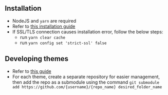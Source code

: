 ## Installation
* NodeJS and `yarn` are required
* Refer to [this installation guide](https://docs.ghost.org/docs/install-local)
* If SSL/TLS connection causes installation error, follow the below steps:
  * run `yarn clear cache`
  * run `yarn config set 'strict-ssl' false`
  
## Developing themes
* Refer to [this guide](https://docs.ghost.org/docs/install-local#developing-themes)
* For each theme, create a separate repository for easier management, then add the repo as a submodule using the command `git submodule add https://github.com/{username}/{repo_name} desired_folder_name`

